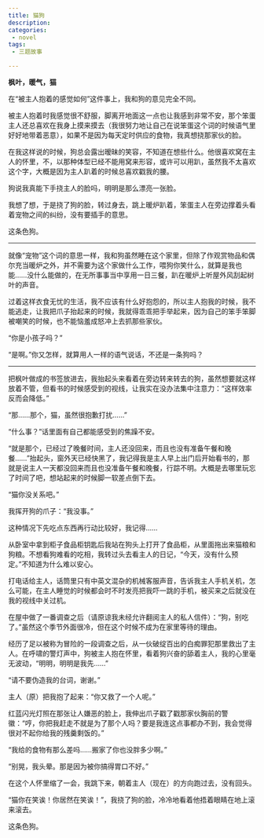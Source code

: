 ```yaml
---
title: 猫狗
description:
categories:
 - novel
tags:
 - 三题故事

---
```


**枫叶，暖气，猫**

在“被主人抱着的感觉如何”这件事上，我和狗的意见完全不同。

<!-- more -->

被主人抱着时我感觉很不舒服，脚离开地面这一点也让我感到非常不安，那个笨蛋主人还总喜欢在我身上摸来摸去（我很努力地让自己在说笨蛋这个词的时候语气里好好地带着恶意），如果不是因为每天定时供应的食物，我真想挠那家伙的脸。

在我这样说的时候，狗总会露出暧昧的笑容，不知道在想些什么。他很喜欢窝在主人的怀里，不，以那种体型已经不能用窝来形容，或许可以用趴，虽然我不太喜欢这个字，大概是因为主人趴着的时候总喜欢戳我的腰。

狗说我真能下手挠主人的脸吗，明明是那么漂亮一张脸。

我想了想，于是挠了狗的脸，转过身去，跳上暖炉趴着，笨蛋主人在旁边撑着头看着宠物之间的纠纷，没有要插手的意思。

这条色狗。

---

就像“宠物”这个词的意思一样，我和狗虽然睡在这个家里，但除了作观赏物品和偶尔充当暖炉之外，并不需要为这个家做什么工作，喂狗你笑什么，就算是我也能……没什么能做的，在无所事事当中享用一日三餐，趴在暖炉上听屋外风刮起树叶的声音。

过着这样衣食无忧的生活，我不应该有什么好抱怨的，所以主人抱我的时候，我不能逃走，让我把爪子抬起来的时候，我就得乖乖把手举起来，因为自己的笨手笨脚被嘲笑的时候，也不能恼羞成怒冲上去抓那些家伙。

 “你是小孩子吗？”

 “是啊。”你又怎样，就算用人一样的语气说话，不还是一条狗吗？

---

把枫叶做成的书签放进去，我抬起头来看着在旁边转来转去的狗，虽然想要就这样放着不管，但看书的时候感受到的视线，让我实在没办法集中注意力：“这样效率反而会降低。”

“那……那个，猫，虽然很抱歉打扰……”

 “什么事？”话里面有自己都能感受到的焦躁不安。

 “就是那个，已经过了晚餐时间，主人还没回来，而且也没有准备午餐和晚餐……”抬起头，窗外天已经快黑了，我记得我是主人早上出门后开始看书的，那就是说主人一天都没回来而且也没准备午餐和晚餐，行踪不明。大概是去哪里玩忘了时间了吧，想站起来的时候脚一软差点倒下去。

“猫你没关系吧。”

我挥开狗的爪子：“我没事。”

这种情况下先吃点东西再行动比较好，我记得……

从卧室中拿到柜子食品柜钥匙后我站在狗头上打开了食品柜，从里面拖出来猫粮和狗粮。不想看狗难看的吃相，我转过头去看主人的日记，“今天，没有什么预定。”不知道为什么难以安心。

打电话给主人，话筒里只有中英文混杂的机械客服声音，告诉我主人手机关机，怎么可能，在主人睡觉的时候都会时不时发亮把我吓一跳的手机，被买来之后就没在我的视线中关过机。

在屋中做了一番调查之后（请原谅我未经允许翻阅主人的私人信件）：“狗，别吃了。”虽然这个季节外面很冷，但在这个时候不成为在家里等待的理由。

 

经历了足以被称为冒险的一段调查之后，从一伙破绽百出的白痴罪犯那里救出了主人。在呼啸的警灯声中，狗被主人抱在怀里，看着狗兴奋的舔着主人，我的心里毫无波动，“明明，明明是我先……”

“请不要伪造我的台词，谢谢。”

主人（原）把我抱了起来：“你又救了一个人呢。”

红蓝闪光灯照在那张让人嫌恶的脸上，我伸出爪子戳了戳那家伙胸前的警徽：“哼，你把我赶走不就是为了那个人吗？要是我连这点事都办不到，我会觉得很对不起你给我的残羹剩饭的。”

“我给的食物有那么差吗……搬家了你也没胖多少啊。”

“别晃，我头晕。那是因为被你搞得胃口不好。”

在这个人怀里缩了一会，我跳下来，朝着主人（现在）的方向跑过去，没有回头。

“猫你在笑诶！你居然在笑诶！”，我挠了狗的脸，冷冷地看着他捂着眼睛在地上滚来滚去。

这条色狗。